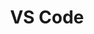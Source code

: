 ---
layout: workshop
title: VS Code
weight: 3
permalink: "/training/2017-06-09-vs-code"
category: Front End Development
description: 'Visual Studio Code is a modern, lightweight and full-featured code editor,
  built from the ground up to suit the needs of web developers - JavaScript developers
  in particular. In this course, we''ll dive deep into using, customizing and extending
  it.

'
image: "/images/training/2017-06-09-vs-code.png"
stages:
- title: Using It
  description: We'll begin by getting hands-on experience with using the editor by
    itself, and exploring some of the core capabilities it offers.
  duration: 285
  agenda_items:
  - title: Welcome and Setup
    description: We'll get set up and ensure everyone has the required software installed.
    item_type: lecture
    start_time: '9:00'
    duration: 15
  - title: Editing Files
    description: We'll go through the basics of the editor including using & managing
      editor panes, working with Git, and using the embedded terminal.
    item_type: lecture
    start_time: '9:15'
    duration: 20
  - title: Launch Configurations
    description: Launch configurations allow us to start our project, or run other
      shell commands without leaving our editor. When configured properly, they can
      be a useful ally in the effort to automate complex operations.
    item_type: lecture
    start_time: '9:35'
    duration: 20
  - title: 'EXERCISE: Creating your own Launch Configuration'
    description: We'll build our own launch configurations to start our app in "run"
      mode, and open a browser for the root application URL. Make sure you use appropriate
      placeholder values, so that your code will work for all developers who may check
      out the project.
    item_type: exercise
    start_time: '9:55'
    duration: 15
  - title: Debugging JavaScript in Browsers
    description: We'll look at the official extensions for connecting to Chrome and
      Mobile Safari's debugging protocols, so we can tap directly into the execution
      environments for desktop and mobile web.
    item_type: lecture
    start_time: '10:10'
    duration: 20
  - title: 'EXERCISE: Setting up for debugging'
    description: Create new launch configurations for these two "debug" modes.
    item_type: exercise
    start_time: '10:30'
    duration: 20
  - title: Break
    description: Coffee Break
    item_type: break
    start_time: '10:50'
    duration: 10
  - title: 'EXERCISE: Finding and fixing a few bugs'
    description: We'll get hands-on practice with VS Code's debugging tools to fix
      a few failing tests.
    item_type: exercise
    start_time: '11:00'
    duration: 30
  - title: Debugging JavaScript in Node.js
    description: We can also attach directly to the JavaScript runtime in Node.js.
      We'll create a launch configuration together to start the server-side portion
      of our app in debugging mode.
    item_type: lecture
    start_time: '11:30'
    duration: 30
  - title: Sending HTTP requests
    description: We'll look at a plugin that turns some easy markup into HTTP requests,
      which we can use to test our API.
    item_type: lecture
    start_time: '12:00'
    duration: 15
  - title: 'EXERCISE: Fixing bugs in node'
    description: We'll use our new knowledge of debugging Node.js code and sending
      HTTP requests to troubleshoot a few problems with the server-side portion of
      our app.
    item_type: exercise
    start_time: '12:15'
    duration: 30
  - title: Lunch
    description: Break for Lunch
    item_type: break
    start_time: '12:45'
    duration: 60
- title: Customizing It
  description: Now that we know how to use the core features of VS code, we'll learn
    to adjust and tune it to meet our specific preferences and needs.
  duration: 120
  agenda_items:
  - title: Recommended Extensions for Front End Development
    description: We'll look at a few extensions that are "must haves" for front end
      developers who work with TypeScript, JavaScript, CSS and HTML regularly.
    item_type: lecture
    start_time: '13:45'
    duration: 60
  - title: Installing a Custom Font
    description: Having a custome font can make a big difference when your job involves
      looking at code for hours a day. We'll look at a few popular fonts that are
      specifically built for programmers, and set them up in VS Code.
    item_type: lecture
    start_time: '14:45'
    duration: 15
  - title: Customizing Editor Settings & Styles
    description: Settings can be configured on a global, per-user, or per-workspace
      basis. We'll look at some of the available customizations, so that we can make
      our editor just the way we like it!
    item_type: lecture
    start_time: '15:00'
    duration: 20
  - title: 'EXERCISE: Customizing the look and feel of our editor'
    description: Alter your settings to customize various aspects of the editor's
      appearance and functionality.
    item_type: exercise
    start_time: '15:20'
    duration: 25
- title: Extending It
  description: Now that we know how to use and customize Visual Studio Code, we'll
    learn to write our own extensions
  duration: 105
  agenda_items:
  - title: Anatomy of a VS Code Extension
    description: 'It''s easy to create a starter project for several types of extensions:
      code snippets, themes, and language support. We''ll look at the automatically-generated
      code for each of these, and set our sights on writing our own extension.'
    item_type: lecture
    start_time: '15:45'
    duration: 30
  - title: 'EXERCISE: Write a code-snippet extension'
    description: Build your own code snippet extension.
    item_type: exercise
    start_time: '16:15'
    duration: 30
  - title: 'EXERCISE: Write a theme'
    description: Build your own editor theme.
    item_type: exercise
    start_time: '16:45'
    duration: 30
  - title: Wrap up and Recap
    description: We'll recap everything we've covered today, and highlight some resources
      for further research and learning.
    item_type: lecture
    start_time: '17:15'
    duration: 15
---